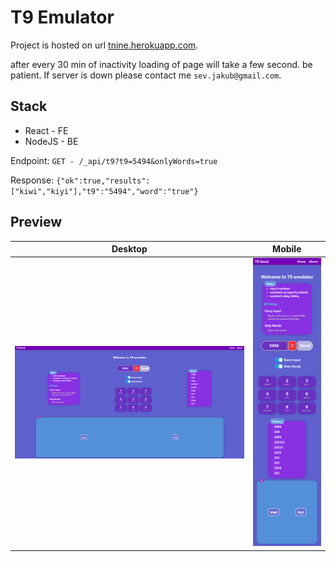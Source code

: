 # T9 Emulator

Project is hosted on url [tnine.herokuapp.com](https://tnine.herokuapp.com/).

after every 30 min of inactivity loading of page will take a few second. be patient. 
If server is down please contact me `sev.jakub@gmail.com`.

## Stack

- React - FE
- NodeJS - BE

Endpoint:  `GET - /_api/t9?t9=5494&onlyWords=true`

Response:  `{"ok":true,"results":["kiwi","kiyi"],"t9":"5494","word":"true"}`

## Preview


Desktop             |  Mobile
:-------------------------:|:-------------------------:
![Desktop](desktop.PNG?raw=true&width=20px "Desktop Preview") |  ![Mobile](mobile.png?raw=true=250x "Optional Title")
